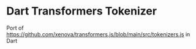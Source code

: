 # Dart Transformers Tokenizer

Port of <https://github.com/xenova/transformers.js/blob/main/src/tokenizers.js> in Dart
